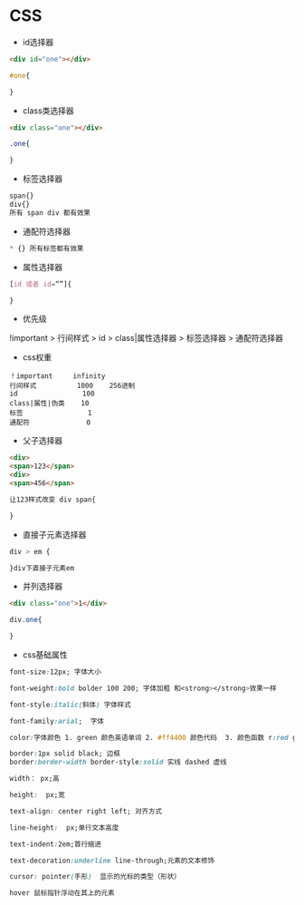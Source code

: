 # CSS

+ id选择器

```html
<div id="one"></div>
```
```css
#one{

}
```

+ class类选择器

```html
<div class="one"></div>
```
```css
.one{

}
```

+ 标签选择器

```css
span{} 
div{}
所有 span div 都有效果 
```

+ 通配符选择器

```css
* {} 所有标签都有效果
```

+ 属性选择器

```css
[id 或者 id=“”]{

}
```

+ 优先级

!important > 行间样式 > id > class|属性选择器 > 标签选择器 > 通配符选择器

+ css权重

```
！important     infinity
行间样式          1000    256进制
id                100
class|属性|伪类    10
标签                1
通配符              0 
```

+ 父子选择器

```html
<div>
<span>123</span>
<div>
<span>456</span>
```
```css
让123样式改变 div span{

}
```

+ 直接子元素选择器

```css
div > em {

}div下直接子元素em
```

+ 并列选择器

```html
<div class="one">1</div>
```
```css
div.one{

}
```

+ css基础属性

```css
font-size:12px; 字体大小

font-weight:bold bolder 100 200; 字体加粗 和<strong></strong>效果一样

font-style:italic(斜体) 字体样式

font-family:arial;  字体

color:字体颜色 1. green 颜色英语单词 2. #ff4400 颜色代码  3. 颜色函数 r:red g:green: b:blue rgb()

border:1px solid black; 边框
border:border-width border-style:solid 实线 dashed 虚线   

width： px;高

height:  px;宽

text-align: center right left; 对齐方式

line-height:  px;单行文本高度 

text-indent:2em;首行缩进

text-decoration:underline line-through;元素的文本修饰

cursor: pointer(手形)  显示的光标的类型（形状）

hover 鼠标指针浮动在其上的元素
```